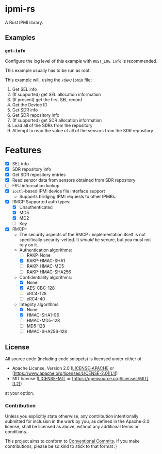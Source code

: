 # ipmi-rs
A Rust IPMI library.

## Examples
### `get-info`
Configure the log level of this example with `RUST_LOG`. `info` is recommended.

This example usually has to be run as root.

This example will, using the `/dev/ipmi0` file:
1. Get SEL info
2. (If supported) get SEL allocation information
3. (If present) get the first SEL record
4. Get the Device ID
5. Get SDR info
6. Get SDR repository info
7. (If supported) get SDR allocation information
8. Load all of the SDRs from the repository
9. Attempt to read the value of all of the sensors from the SDR repository

# Features
- [x] SEL info
- [x] SDR repository info
- [x] Get SDR repository entries
- [x] Read sensor data from sensors obtained from SDR repository
- [ ] FRU information lookup
- [x] `ioctl`-based IPMI device file interface support
    - Supports bridging IPMI requests to other IPMBs.
- [x] RMCP
    Supported auth types:
    - [x] Unauthenticated
    - [x] MD5
    - [x] MD2
    - [ ] Key
- [x] RMCP+
    - The security aspects of the RMCP+ implementation itself is not specifically security-vetted. It _should_ be secure, but you must not rely on it.
    -  Authentication algorithms:
        -  [ ] RAKP-None
        -  [x] RAKP-HMAC-SHA1
        -  [ ] RAKP-HMAC-MD5
        -  [ ] RAKP-HMAC-SHA256
    - Confidentiality algorithms:
        - [x] None
        - [x] AES-CBC-128
        - [ ] xRC4-128
        - [ ] xRC4-40
    - Integrity algorithms:
        - [x] None
        - [x] HMAC-SHA1-96
        - [ ] HMAC-MD5-128
        - [ ] MD5-128
        - [ ] HMAC-SHA256-128

## License

All source code (including code snippets) is licensed under either of

- Apache License, Version 2.0 ([LICENSE-APACHE](LICENSE-APACHE) or
  [https://www.apache.org/licenses/LICENSE-2.0][L1])
- MIT license ([LICENSE-MIT](LICENSE-MIT) or
  [https://opensource.org/licenses/MIT][L2])

[L1]: https://www.apache.org/licenses/LICENSE-2.0
[L2]: https://opensource.org/licenses/MIT

at your option.

### Contribution

Unless you explicitly state otherwise, any contribution intentionally submitted
for inclusion in the work by you, as defined in the Apache-2.0 license, shall be
licensed as above, without any additional terms or conditions.

This project aims to conform to [Conventional Commits]. If you make contributions,
please be so kind to stick to that format :)

[Conventional Commits]: https://www.conventionalcommits.org/en/v1.0.0/#summary